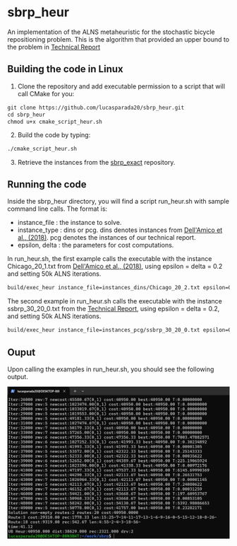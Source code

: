 # sbrp_heur
An implementation of the ALNS metaheuristic for the stochastic bicycle repositioning problem. This is the algorithm that provided an upper bound to the problem in [Technical Report](https://www.cirrelt.ca/documentstravail/cirrelt-2024-26.pdf)

## Building the code in Linux

1. Clone the repository and add executable permission to a script that will call CMake for you:

```shell
git clone https://github.com/lucasparada20/sbrp_heur.git
cd sbrp_heur
chmod u+x cmake_script_heur.sh
```
2. Build the code by typing:

```bash
./cmake_script_heur.sh
```

3. Retrieve the instances from the [sbrp_exact](https://github.com/lucasparada20/sbrp_exact) repository.
    
## Running the code

Inside the sbrp_heur directory, you will find a script run_heur.sh with sample command line calls. The format is:

* instance_file : the instance to solve.
* instance_type : dins or pcg. dins denotes instances from [Dell'Amico et al., (2018)](https://doi.org/10.1016/j.trb.2018.10.015). pcg denotes the instances of our technical report. 
* epsilon, delta : the parameters for cost computations.

In run_heur.sh, the first example calls the executable with the instance Chicago_20_1.txt from [Dell'Amico et al., (2018)](https://doi.org/10.1016/j.trb.2018.10.015), using epsilon = delta = 0.2 and setting 50k ALNS iterations.

```bash
build/exec_heur instance_file=instances_dins/Chicago_20_2.txt epsilon=0.2 delta=0.2 iterations=50000 instance_type=dins
```
The second example in run_heur.sh calls the executable with the instance ssbrp_30_20_0.txt from the [Technical Report](https://www.cirrelt.ca/documentstravail/cirrelt-2024-26.pdf), using epsilon = delta = 0.2, and setting 50k ALNS iterations. 

```bash
build/exec_heur instance_file=instances_pcg/ssbrp_30_20_0.txt epsilon=0.2 delta=0.2 iterations=50000  instance_type=pcg
```
## Ouput
Upon calling the examples in run_heur.sh, you should see the following output.

![Chicago_20_2](/images/Chicago_20_2.jpg)

